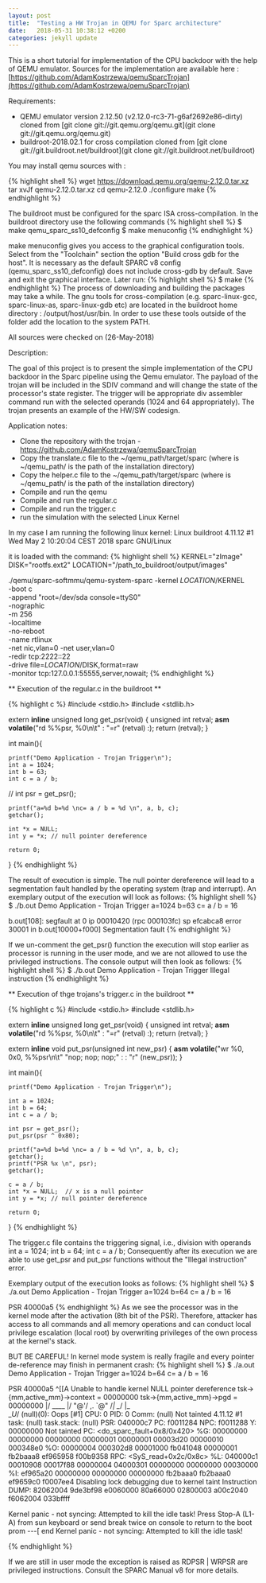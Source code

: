 ```yaml
---
layout: post
title:  "Testing a HW Trojan in QEMU for Sparc architecture"
date:   2018-05-31 10:38:12 +0200
categories: jekyll update
---
```

This is a short tutorial for implementation of the CPU backdoor with the help of QEMU emulator.
Sources for the implementation are available here : [https://github.com/AdamKostrzewa/qemuSparcTrojan](https://github.com/AdamKostrzewa/qemuSparcTrojan)


Requirements:
* QEMU emulator version 2.12.50 (v2.12.0-rc3-71-g6af2692e86-dirty)
cloned from [git clone git://git.qemu.org/qemu.git](git clone git://git.qemu.org/qemu.git) 
* buildroot-2018.02.1 for cross compilation
cloned from [git clone git://git.buildroot.net/buildroot](git clone git://git.buildroot.net/buildroot) 

You may install qemu sources with :

{% highlight shell %}
wget https://download.qemu.org/qemu-2.12.0.tar.xz
tar xvJf qemu-2.12.0.tar.xz
cd qemu-2.12.0
./configure
make
{% endhighlight %}

The buildroot must be configured for the sparc ISA cross-compilation.
In the buildroot directory use the following commands
{% highlight shell %}
$ make qemu_sparc_ss10_defconfig
$ make menuconfig
{% endhighlight %}

make menuconfig gives you access to the graphical configuration tools.
Select from the  "Toolchain" section the option "Build cross gdb for the host".
It is necessary as the default SPARC v8 config (qemu_sparc_ss10_defconfig) does not include 
cross-gdb by default. Save and exit the graphical interface. 
Later run:
{% highlight shell %}
$ make
{% endhighlight %}
The process of downloading and building the packages may take a while.
The gnu tools for cross-compilation (e.g. sparc-linux-gcc, sparc-linux-as, sparc-linux-gdb etc) 
are located in the buildroot home directory : <path-to-buildroo>/output/host/usr/bin. 
In order to use these tools outside of the folder add the location to the system PATH.


All sources were checked on (26-May-2018)
 

Description:

The goal of this project is to present the simple implementation of the CPU backdoor in the Sparc pipeline using the Qemu emulator.
The payload of the trojan will be included in the SDIV command and will change the state of the processor's state register.
The trigger will be appropriate div assembler command run with the selected operands (1024 and 64 appropriately). 
The trojan presents an example of the HW/SW codesign.


Application notes:

* Clone the repository with the trojan - https://github.com/AdamKostrzewa/qemuSparcTrojan
* Copy the translate.c file to the ~/qemu_path/target/sparc (where is ~/qemu_path/ is the path of the installation directory)
* Copy the helper.c file to the ~/qemu_path/target/sparc (where is ~/qemu_path/ is the path of the installation directory)
* Compile and run the qemu 
* Compile and run the regular.c
* Compile and run the trigger.c
* run the simulation with the selected Linux Kernel

In my case I am running the following linux kernel:
Linux buildroot 4.11.12 #1 Wed May 2 10:20:04 CEST 2018 sparc GNU/Linux

it is loaded with the command:
{% highlight shell %}
KERNEL="zImage"
DISK="rootfs.ext2"
LOCATION="/path_to_buildroot/output/images"

./qemu/sparc-softmmu/qemu-system-sparc -kernel $LOCATION/$KERNEL \
-boot c \
-append "root=/dev/sda console=ttyS0" \
-nographic \
-m 256 \
-localtime \
-no-reboot \
-name rtlinux \
-net nic,vlan=0 -net user,vlan=0 \
-redir tcp:2222::22 \
-drive file=$LOCATION/$DISK,format=raw \
-monitor tcp:127.0.0.1:55555,server,nowait;
{% endhighlight %}

** Execution of the regular.c in the buildroot **

{% highlight c %}
#include <stdio.h>
#include <stdlib.h>

extern __inline__ unsigned long get_psr(void) {
	unsigned int retval;
	__asm__ __volatile__("rd %%psr, %0\n\t" :
			     "=r" (retval) :);
	return (retval);
}

int main(){

	printf("Demo Application - Trojan Trigger\n");
	int a = 1024;
	int b = 63;
	int c = a / b;
	
//	int psr = get_psr();
	
	printf("a=%d b=%d \nc= a / b = %d \n", a, b, c);
	getchar();

	int *x = NULL;  
	int y = *x;	// null pointer dereference

	return 0;
}
{% endhighlight %}

The result of execution is simple.
The null pointer dereference will lead to a segmentation fault handled by the operating system (trap and interrupt).
An exemplary output of the execution will look as follows:
{% highlight shell %}
$ ./b.out
Demo Application - Trojan Trigger
a=1024 b=63 
c= a / b = 16 

b.out[108]: segfault at 0 ip 00010420 (rpc 000103fc) sp efcabca8 error 30001 in b.out[10000+f000]
Segmentation fault
{% endhighlight %}

If we un-comment the get_psr() function the execution will stop earlier
as processor is running in the user mode, and we are not allowed to use the privileged instructions.
The console output will then look as follows:
{% highlight shell %}
$ ./b.out
Demo Application - Trojan Trigger
Illegal instruction
{% endhighlight %}

** Execution of thge trojans's trigger.c in the buildroot **

{% highlight c %}
#include <stdio.h>
#include <stdlib.h>

extern __inline__ unsigned long get_psr(void) {
	unsigned int retval;
	__asm__ __volatile__("rd %%psr, %0\n\t" :
			     "=r" (retval) :);
	return (retval);
}

extern __inline__ void put_psr(unsigned int new_psr)
{
	__asm__ __volatile__("wr %0, 0x0, %%psr\n\t"
			     "nop; nop; nop;" : :
 			     "r" (new_psr));
}


int main(){

	printf("Demo Application - Trojan Trigger\n");

	int a = 1024;
	int b = 64;
	int c = a / b;
	
	int psr = get_psr();
	put_psr(psr ^ 0x80);
	
	printf("a=%d b=%d \nc= a / b = %d \n", a, b, c);
	getchar();
	printf("PSR %x \n", psr);
 	getchar();

	c = a / b;
	int *x = NULL;  // x is a null pointer
	int y = *x;	// null pointer dereference

	return 0;
}
{% endhighlight %}


The trigger.c file contains the triggering signal, i.e., division with operands int a = 1024;
	int b = 64; 	int c = a / b; Consequently after its execution we are able to use get_psr and put_psr functions
	without the "Illegal instruction" error.
	
Exemplary output of the execution looks as follows:
{% highlight shell %}
$ ./a.out
Demo Application - Trojan Trigger
a=1024 b=64 
c= a / b = 16 

PSR 40000a5 
{% endhighlight %}
As we see the processor was in the kernel mode after the activation (8th bit of the PSR).
Therefore, attacker has access to all commands and all memory operations
and can conduct local privilege escalation  (local root) by overwriting privileges of the own process
at the kernel's stack.

BUT BE CAREFUL!
In kernel mode system is really fragile and every pointer de-reference may finish in permanent crash:
{% highlight shell %}
$ ./a.out
Demo Application - Trojan Trigger
a=1024 b=64 
c= a / b = 16 

PSR 40000a5 
^[[A
Unable to handle kernel NULL pointer dereference
tsk->{mm,active_mm}->context = 00000000
tsk->{mm,active_mm}->pgd = 00000000
              \|/ ____ \|/
              "@'/ ,. \`@"
              /_| \__/ |_\
                 \__U_/
(null)(0): Oops [#1]
CPU: 0 PID: 0 Comm: (null) Not tainted 4.11.12 #1
task:   (null) task.stack:   (null)
PSR: 040000c7 PC: f0011284 NPC: f0011288 Y: 00000000    Not tainted
PC: <do_sparc_fault+0x8/0x420>
%G: 00000000 00000000  00000000 00000001  00000001 00003d20  00000010 000348e0
%O: 00000004 000302d8  00001000 fb041048  00000001 fb2baaa8  ef965958 f00b9358
RPC: <SyS_read+0x2c/0x8c>
%L: 040000c1 00010908  00017f88 00000004  04000301 00000000  00000000 00030000
%I: ef965a20 00000000  00000000 00000000  fb2baaa0 fb2baaa0  ef9659c0 f0007ee4
Disabling lock debugging due to kernel taint
Instruction DUMP:
 82062004 
 9de3bf98 
 e0060000 
<e201a004>
 80a66000 
 02800003 
 a00c2040 
 f6062004 
 033bffff 

Kernel panic - not syncing: Attempted to kill the idle task!
Press Stop-A (L1-A) from sun keyboard or send break
twice on console to return to the boot prom
---[ end Kernel panic - not syncing: Attempted to kill the idle task!

 {% endhighlight %}


If we are still in user mode the exception is raised as RDPSR | WRPSR are privileged instructions.
Consult the SPARC Manual v8 for more details.

